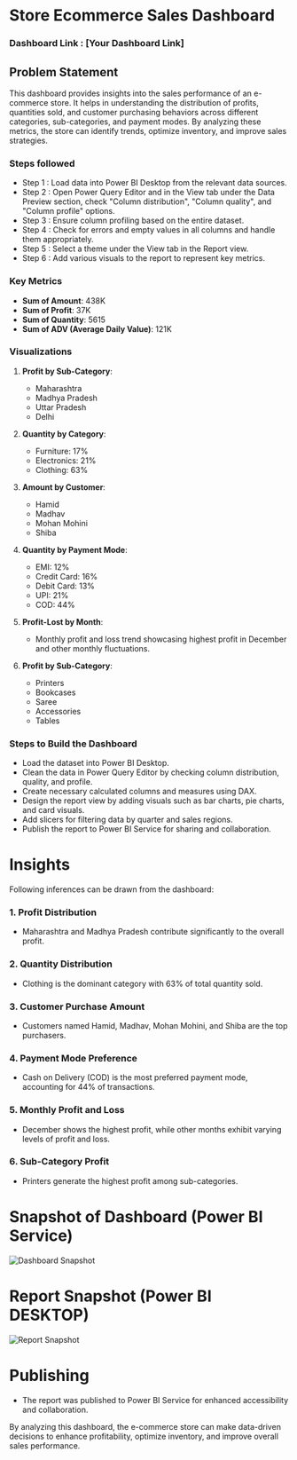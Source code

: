 # Store Ecommerce Sales Dashboard

### Dashboard Link : [Your Dashboard Link]

## Problem Statement

This dashboard provides insights into the sales performance of an e-commerce store. It helps in understanding the distribution of profits, quantities sold, and customer purchasing behaviors across different categories, sub-categories, and payment modes. By analyzing these metrics, the store can identify trends, optimize inventory, and improve sales strategies.

### Steps followed 

- Step 1 : Load data into Power BI Desktop from the relevant data sources.
- Step 2 : Open Power Query Editor and in the View tab under the Data Preview section, check "Column distribution", "Column quality", and "Column profile" options.
- Step 3 : Ensure column profiling based on the entire dataset.
- Step 4 : Check for errors and empty values in all columns and handle them appropriately.
- Step 5 : Select a theme under the View tab in the Report view.
- Step 6 : Add various visuals to the report to represent key metrics.

### Key Metrics 

- **Sum of Amount**: 438K
- **Sum of Profit**: 37K
- **Sum of Quantity**: 5615
- **Sum of ADV (Average Daily Value)**: 121K

### Visualizations 

1. **Profit by Sub-Category**: 
   - Maharashtra
   - Madhya Pradesh
   - Uttar Pradesh
   - Delhi

2. **Quantity by Category**:
   - Furniture: 17%
   - Electronics: 21%
   - Clothing: 63%

3. **Amount by Customer**:
   - Hamid
   - Madhav
   - Mohan Mohini
   - Shiba

4. **Quantity by Payment Mode**:
   - EMI: 12%
   - Credit Card: 16%
   - Debit Card: 13%
   - UPI: 21%
   - COD: 44%

5. **Profit-Lost by Month**: 
   - Monthly profit and loss trend showcasing highest profit in December and other monthly fluctuations.

6. **Profit by Sub-Category**: 
   - Printers
   - Bookcases
   - Saree
   - Accessories
   - Tables

### Steps to Build the Dashboard

- Load the dataset into Power BI Desktop.
- Clean the data in Power Query Editor by checking column distribution, quality, and profile.
- Create necessary calculated columns and measures using DAX.
- Design the report view by adding visuals such as bar charts, pie charts, and card visuals.
- Add slicers for filtering data by quarter and sales regions.
- Publish the report to Power BI Service for sharing and collaboration.

# Insights

Following inferences can be drawn from the dashboard:

### 1. Profit Distribution
- Maharashtra and Madhya Pradesh contribute significantly to the overall profit.

### 2. Quantity Distribution
- Clothing is the dominant category with 63% of total quantity sold.

### 3. Customer Purchase Amount
- Customers named Hamid, Madhav, Mohan Mohini, and Shiba are the top purchasers.

### 4. Payment Mode Preference
- Cash on Delivery (COD) is the most preferred payment mode, accounting for 44% of transactions.

### 5. Monthly Profit and Loss
- December shows the highest profit, while other months exhibit varying levels of profit and loss.

### 6. Sub-Category Profit
- Printers generate the highest profit among sub-categories.

# Snapshot of Dashboard (Power BI Service)

![Dashboard Snapshot](https://yourimageurl.jpg)

# Report Snapshot (Power BI DESKTOP)

![Report Snapshot](https://yourimageurl.jpg)

# Publishing

- The report was published to Power BI Service for enhanced accessibility and collaboration.

By analyzing this dashboard, the e-commerce store can make data-driven decisions to enhance profitability, optimize inventory, and improve overall sales performance.
